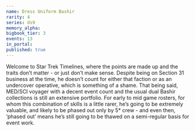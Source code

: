 ```yaml
---
name: Dress Uniform Bashir
rarity: 4
series: ds9
memory_alpha:
bigbook_tier: 3
events: 13
in_portal:
published: true
---
```


Welcome to Star Trek Timelines, where the points are made up and the traits don’t matter - or just don’t make sense. Despite being on Section 31 business at the time, he doesn’t count for either that faction or as an undercover operative, which is something of a shame. That being said, MED/SCI voyager with a decent event count and the usual dual Bashir collections is still an extensive portfolio. For early to mid game rosters, for whom this combination of skills is a little rarer, he’s going to be extremely valuable, and likely to be phased out only by 5* crew - and even then, ‘phased out’ means he’s still going to be thawed on a semi-regular basis for event work.
